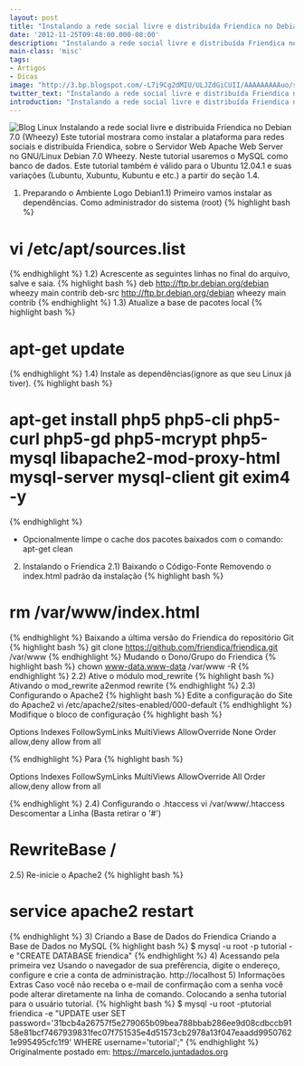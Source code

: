 ```yaml
---
layout: post
title: "Instalando a rede social livre e distribuída Friendica no Debian 7.0 (Wheezy)"
date: '2012-11-25T09:48:00.000-08:00'
description: "Instalando a rede social livre e distribuída Friendica no Debian 7.0 (Wheezy)"
main-class: 'misc'
tags:
- Artigos
- Dicas
image: "http://3.bp.blogspot.com/-L7i9Cg2dMIU/ULJZdGiCUII/AAAAAAAAAuo/svw8J5lkMcw/s72-c/f-intro.jpg"
twitter_text: "Instalando a rede social livre e distribuída Friendica no Debian 7.0 (Wheezy)"
introduction: "Instalando a rede social livre e distribuída Friendica no Debian 7.0 (Wheezy)"
---
```

![Blog Linux](http://3.bp.blogspot.com/-L7i9Cg2dMIU/ULJZdGiCUII/AAAAAAAAAuo/svw8J5lkMcw/s320/f-intro.jpg "Blog Linux")
Instalando a rede social livre e distribuída Friendica no Debian 7.0 (Wheezy)
Este tutorial mostrara como instalar a plataforma para redes sociais e distribuída Friendica, sobre o Servidor Web Apache Web Server no GNU/Linux Debian 7.0 Wheezy. Neste tutorial usaremos o MySQL como banco de dados. Este tutorial também é válido para o Ubuntu 12.04.1 e suas variações (Lubuntu, Xubuntu, Kubuntu e etc.) a partir do seção 1.4.
1) Preparando o Ambiente
Logo Debian1.1) Primeiro vamos instalar as dependências. Como administrador do sistema (root)
{% highlight bash %}
# vi /etc/apt/sources.list
{% endhighlight %}
1.2) Acrescente as seguintes linhas no final do arquivo, salve e saia.
{% highlight bash %}
 deb http://ftp.br.debian.org/debian wheezy main contrib
 deb-src http://ftp.br.debian.org/debian wheezy main contrib
{% endhighlight %}
1.3) Atualize a base de pacotes local
{% highlight bash %}
# apt-get update
{% endhighlight %}
1.4) Instale as dependências(ignore as que seu Linux já tiver).
{% highlight bash %}
# apt-get install php5 php5-cli php5-curl php5-gd php5-mcrypt php5-mysql libapache2-mod-proxy-html mysql-server mysql-client git exim4 -y
{% endhighlight %}
 * Opcionalmente limpe o cache dos pacotes baixados com o comando: apt-get clean
2) Instalando o Friendica
2.1) Baixando o Código-Fonte
 Removendo o index.html padrão da instalação
 {% highlight bash %}
# rm /var/www/index.html
{% endhighlight %}
 Baixando a última versão do Friendica do repositório Git
 {% highlight bash %}
git clone https://github.com/friendica/friendica.git /var/www
{% endhighlight %}
 Mudando o Dono/Grupo do Friendica
 {% highlight bash %}
chown www-data.www-data /var/www -R
{% endhighlight %}
2.2) Ative o módulo mod_rewrite
{% highlight bash %}
 Ativando o mod_rewrite
 a2enmod rewrite
{% endhighlight %}
2.3) Configurando o Apache2
{% highlight bash %}
 Edite a configuração do Site do Apache2
 vi /etc/apache2/sites-enabled/000-default
{% endhighlight %}
 Modifique o bloco de configuração
{% highlight bash %}
 
 Options Indexes FollowSymLinks MultiViews
 AllowOverride None
 Order allow,deny
 allow from all
 
{% endhighlight %}
 Para
{% highlight bash %}
 
 
 Options Indexes FollowSymLinks MultiViews
 AllowOverride All
 Order allow,deny
 allow from all
 
{% endhighlight %}
2.4) Configurando o .htaccess
 vi /var/www/.htaccess
 Descomentar a Linha (Basta retirar o '#')
 # RewriteBase /
2.5) Re-inicie o Apache2
{% highlight bash %}
# service apache2 restart
{% endhighlight %}
3) Criando a Base de Dados do Friendica
 Criando a Base de Dados no MySQL
{% highlight bash %}
$ mysql -u root -p tutorial -e "CREATE DATABASE friendica"
{% endhighlight %}
4) Acessando pela primeira vez
 Usando o navegador de sua prefêrencia, digite o endereço, configure e crie a conta de administração.
 http://localhost
5) Informações Extras
 Caso você não receba o e-mail de confirmação com a senha você pode alterar diretamente na linha de comando. Colocando a senha tutorial para o usuário tutorial.
{% highlight bash %}
$ mysql -u root -ptutorial friendica -e "UPDATE user SET password='31bcb4a26757f5e279065b09bea788bbab286ee9d08cdbccb9158e81bcf7467939831fec07f751535e4d51573cb2978a13f047eaadd99507621e995495cfc1f9' WHERE username='tutorial';"
{% endhighlight %}
Originalmente postado em: https://marcelo.juntadados.org
